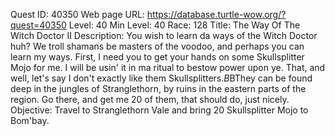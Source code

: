 Quest ID: 40350
Web page URL: https://database.turtle-wow.org/?quest=40350
Level: 40
Min Level: 40
Race: 128
Title: The Way Of The Witch Doctor II
Description: You wish to learn da ways of the Witch Doctor huh? We troll shamans be masters of the voodoo, and perhaps you can learn my ways. First, I need you to get your hands on some Skullsplitter Mojo for me. I will be usin' it in ma ritual to bestow power upon ye. That, and well, let's say I don't exactly like them Skullsplitters.$B$BThey can be found deep in the jungles of Stranglethorn, by ruins in the eastern parts of the region. Go there, and get me 20 of them, that should do, just nicely.
Objective: Travel to Stranglethorn Vale and bring 20 Skullsplitter Mojo to Bom'bay.
